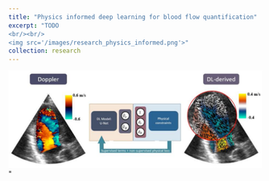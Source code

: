 ```yaml
---
title: "Physics informed deep learning for blood flow quantification"
excerpt: "TODO
<br/><br/>
<img src='/images/research_physics_informed.png'>"
collection: research
---
```




<img src='/images/research_physics_informed_full.png'>"

